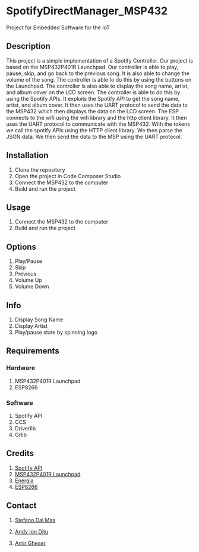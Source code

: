 # SpotifyDirectManager_MSP432
Project for Embedded Software for the IoT

## Description
This project is a simple implementation of a Spotify Controller. Our project is based on the MSP432P401R Launchpad.
Our controller is able to play, pause, skip, and go back to the previous song. It is also able to change the volume of the song. The controller is able to do this by using the buttons on the Launchpad. The controller is also able to display the song name, artist, and album cover on the LCD screen. The controller is able to do this by using the Spotify APIs.
It exploits the Spotify API to get the song name, artist, and album cover. It then uses the UART protocol to send the data to the MSP432 which then displays the data on the LCD screen.
The ESP connects to the wifi using the wifi library and the http client library. It then uses the UART protocol to communicate with the MSP432. With the tokens we call the spotify APIs using the HTTP client library. We then parse the JSON data. We then send the data to the MSP using the UART protocol.

## Installation
1. Clone the repository
2. Open the project in Code Composer Studio
3. Connect the MSP432 to the computer
4. Build and run the project

## Usage
1. Connect the MSP432 to the computer
2. Build and run the project

## Options
1. Play/Pause
2. Skip
3. Previous
4. Volume Up
5. Volume Down

## Info
1. Display Song Name
2. Display Artist
3. Play/pause state by spinning logo

## Requirements
### Hardware
1. MSP432P401R Launchpad
2. ESP8266

### Software
1. Spotify API
2. CCS
3. Driverlib
4. Grlib


## Credits
1. [Spotify API](https://developer.spotify.com/web-api/)
2. [MSP432P401R Launchpad](http://www.ti.com/tool/MSP-EXP432P401R)
3. [Energia](http://energia.nu/)
4. [ESP8266](https://www.espressif.com/en/products/hardware/esp8266ex/overview)

## Contact
1. [Stefano Dal Mas](stefano.dalmas@studenti.unitn.it)

2. [Andy Ion Ditu](andyion.ditu@studenti.unitn.it)

3. [Amir Gheser](amir.gheser@studenti.unitn.it)

